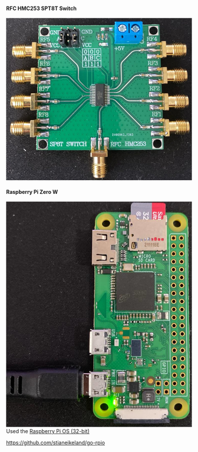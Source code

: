 #### RFC HMC253 SPT8T Switch
![pic.jpeg](pic.jpeg)

#### Raspberry Pi Zero W
![rasp_pi_zero_w.jpg](rasp_pi_zero_w.jpg)
Used the [Raspberry Pi OS (32-bit)](https://www.raspberrypi.com/software/operating-systems/)

https://github.com/stianeikeland/go-rpio